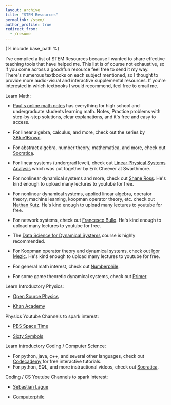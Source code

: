 ```yaml
---
layout: archive
title: "STEM Resources"
permalink: /stem/
author_profile: true
redirect_from:
  - /resume
---
```


{% include base_path %}

I've compiled a list of STEM Resources because I wanted to share effective teaching tools that have helped me. 
This list is of course not exhaustive, so if you come across a good/fun resource feel free to send it my way.  
There's numerous textbooks on each subject mentioned, so I thought to provide more audio-visual and interactive supplemental resources.  If you're interested in which textbooks I would recommend, feel free to email me. 

Learn Math: 
- [Paul's online math notes](https://tutorial.math.lamar.edu/) has everything for high school and undergraduate students learning math.  Notes, Practice problems with step-by-step solutions, clear explanations, and it's free and easy to access.  

- For linear algebra, calculus, and more, check out the series by [3Blue1Brown](https://www.youtube.com/channel/UCYO_jab_esuFRV4b17AJtAw).

- For abstract algebra, number theory, mathematica, and more, check out [Socratica](https://www.youtube.com/@Socratica/playlists).

- For linear systems (undergrad level), check out [Linear Physical Systems Analysis](https://lpsa.swarthmore.edu) which was put together by Erik Cheever at Swarthmore.

- For nonlinear dynamical systems and more, check out [Shane Ross](https://www.youtube.com/user/RossDynamicsLab).  He's kind enough to upload many lectures to youtube for free. 

- For nonlinear dynamical systems, applied linear algebra, operator theory, machine learning, koopman operator theory, etc. check out [Nathan Kutz](https://www.youtube.com/channel/UCoUOaSVYkTV6W4uLvxvgiFA).  He's kind enough to upload many lectures to youtube for free. 

- For network systems, check out [Francesco Bullo](https://www.youtube.com/results?search_query=francesco+bullo). He's kind enough to upload many lectures to youtube for free. 

- The [Data Science for Dynamical Systems](https://www.youtube.com/@UPB_DS4DS-bu8ec) course is highly recommended.

- For Koopman operator theory and dynamical systems, check out [Igor Mezic](https://www.youtube.com/@igormezic5715/videos). He's kind enough to upload many lectures to youtube for free. 

- For general math interest, check out [Numberphile](https://www.youtube.com/@numberphile). 

- For some game theoretic dynamical systems, check out [Primer](https://www.youtube.com/@PrimerBlobs)

Learn Introductory Physics: 
- [Open Source Physics](https://www.compadre.org/osp/EJSS//)

- [Khan Academy](https://www.khanacademy.org/science/physics)

Physics Youtube Channels to spark interest: 

- [PBS Space Time](https://www.youtube.com/c/pbsspacetime)

- [Sixty Symbols](https://www.youtube.com/user/sixtysymbols)

Learn introductory Coding / Computer Science:
- For python, java, c++, and several other languages, check out [Codecademy](https://www.codecademy.com/) for free interactive tutorials. 
- For python, SQL, and more instructional videos, check out [Socratica](https://www.youtube.com/@Socratica/playlists).

Coding / CS Youtube Channels to spark interest: 
- [Sebastian Lague](https://www.youtube.com/channel/UCmtyQOKKmrMVaKuRXz02jbQ)

- [Computerphile](https://www.youtube.com/channel/UC9-y-6csu5WGm29I7JiwpnA)


